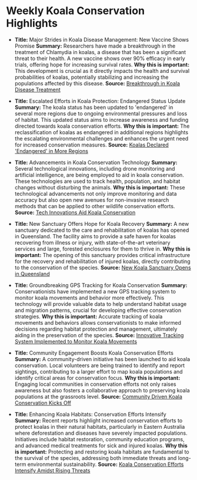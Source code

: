 # Weekly Koala Conservation Highlights

  - **Title:** Major Strides in Koala Disease Management: New Vaccine Shows Promise
    **Summary:** Researchers have made a breakthrough in the treatment of Chlamydia in koalas, a disease that has been a significant threat to their health. A new vaccine shows over 90% efficacy in early trials, offering hope for increasing survival rates.
    **Why this is important:** This development is crucial as it directly impacts the health and survival probabilities of koalas, potentially stabilizing and increasing the populations affected by this disease.
    **Source:** [Breakthrough in Koala Disease Treatment](https://www.koalaresearchnetwork.org/chlamydia-vaccine)

  - **Title:** Escalated Efforts in Koala Protection: Endangered Status Update
    **Summary:** The koala status has been updated to 'endangered' in several more regions due to ongoing environmental pressures and loss of habitat. This updated status aims to increase awareness and funding directed towards koala conservation efforts.
    **Why this is important:** The reclassification of koalas as endangered in additional regions highlights the escalating environmental challenges and enhances the urgent need for increased conservation measures.
    **Source:** [Koalas Declared 'Endangered' in More Regions](https://www.endangeredkoalas.au)

  - **Title:** Advancements in Koala Conservation Technology
    **Summary:** Several technological innovations, including drone monitoring and artificial intelligence, are being employed to aid in koala conservation. These technologies are used to track health, population, and habitat changes without disturbing the animals.
    **Why this is important:** These technological advancements not only improve monitoring and data accuracy but also open new avenues for non-invasive research methods that can be applied to other wildlife conservation efforts.
    **Source:** [Tech Innovations Aid Koala Conservation](https://www.techforwildlife.com/koala-conservation)

  - **Title:** New Sanctuary Offers Hope for Koala Recovery
    **Summary:** A new sanctuary dedicated to the care and rehabilitation of koalas has opened in Queensland. The facility aims to provide a safe haven for koalas recovering from illness or injury, with state-of-the-art veterinary services and large, forested enclosures for them to thrive in.
    **Why this is important:** The opening of this sanctuary provides critical infrastructure for the recovery and rehabilitation of injured koalas, directly contributing to the conservation of the species.
    **Source:** [New Koala Sanctuary Opens in Queensland](https://www.queenslandwildlifeparks.com/new-koala-sanctuary)

  - **Title:** Groundbreaking GPS Tracking for Koala Conservation
    **Summary:** Conservationists have implemented a new GPS tracking system to monitor koala movements and behavior more effectively. This technology will provide valuable data to help understand habitat usage and migration patterns, crucial for developing effective conservation strategies.
    **Why this is important:** Accurate tracking of koala movements and behaviors allows conservationists to make informed decisions regarding habitat protection and management, ultimately aiding in the preservation of the species.
    **Source:** [Innovative Tracking System Implemented to Monitor Koala Movements](https://www.wildlifeconservation.org/gps-tracking-koalas)

  - **Title:** Community Engagement Boosts Koala Conservation Efforts
    **Summary:** A community-driven initiative has been launched to aid koala conservation. Local volunteers are being trained to identify and report sightings, contributing to a larger effort to map koala populations and identify critical areas for conservation focus.
    **Why this is important:** Engaging local communities in conservation efforts not only raises awareness but also fosters a collaborative approach to preserving koala populations at the grassroots level.
    **Source:** [Community Driven Koala Conservation Kicks Off](https://www.communitykoalaconservation.au)

  - **Title:** Enhancing Koala Habitats: Conservation Efforts Intensify
    **Summary:** Recent reports highlight increased conservation efforts to protect koalas in their natural habitats, particularly in Eastern Australia where deforestation and diseases have severely impacted populations. Initiatives include habitat restoration, community education programs, and advanced medical treatments for sick and injured koalas.
    **Why this is important:** Protecting and restoring koala habitats are fundamental to the survival of the species, addressing both immediate threats and long-term environmental sustainability.
    **Source:** [Koala Conservation Efforts Intensify Amidst Rising Threats](https://www.environment.au.gov/koala-conservation)